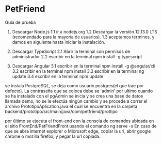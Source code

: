 # PetFriend
Guia de prueba
1. Descargar Node.js
1.1 ir a nodejs.org
1.2 Descargar la versión 12.13.0 LTS (recomendado para la mayoría de usuarios).
1.3 aceptamos terminos, y damos en siguiente hasta iniciar la instalación.

2. Descargar TypeScript
2.1 Abrir la terminal con permisos de administrador
2.2 escribir en la terminal npm install -g typescript

3. Descargar Angular 
3.1 escribir en la terminal npm install -g @angular/cli
3.2 escribir en la terminal npm install
3.3 escribir en la terminal ng update
3.4 escribir en la terminal npm update

se instala PostgreSQL, se deja como usuario postgres(el que trae por defecto).
La contraseña que se coloca debe se 'admin' 
por ultimo cuando se ha instalado con el pgAdmin se inicia y se crea una base de 
datos llamada demo, no se le efectúa ningún cambio y se procede a correr el archivo PrototipoAplication.java
el cual se encuentra en la carpeta backend/prototipo/src/main/java/com/petfriend/prottipo

por último se ejecuta el front-end con la consola de comandos ubicada en el sitio FrontEnd/PetFriendFront usando el comando ng serve -o
En caso de que se abra internet explorer o Microsoft edge, copiar la url, abrir google chrome o mozilla firefox, y pegar la url copiada.
